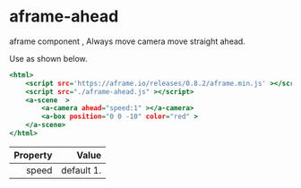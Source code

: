 # aframe-ahead
aframe component , Always move camera move straight ahead.

Use as shown below.

```html:index.html
<html>
	<script src='https://aframe.io/releases/0.8.2/aframe.min.js' ></script>
	<script src="./aframe-ahead.js" ></script>
	<a-scene  >
		<a-camera ahead="speed:1" ></a-camera>
		<a-box position="0 0 -10" color="red" >
	</a-scene>
</html>
```

|Property|Value     |
|-------:|---------:|
|speed   |default 1.|
